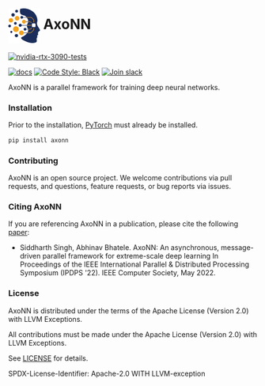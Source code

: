 # <img src="https://github.com/axonn-ai/axonn/blob/c356b821c2020c7dcd2181dfacc226619bfd5240/logo.png" width="64" valign="middle" alt="hatchet"/> AxoNN

[![nvidia-rtx-3090-tests](https://github.com/axonn-ai/axonn/actions/workflows/ci.yaml/badge.svg)](https://github.com/axonn-ai/axonn/actions/workflows/ci.yaml)

[![docs](https://readthedocs.org/projects/axonn/badge/?version=latest)](https://axonn.readthedocs.io/en/latest/?badge=latest)
[![Code Style: Black](https://img.shields.io/badge/code%20style-black-000000.svg)](https://github.com/psf/black)
[![Join slack](https://img.shields.io/badge/slack-axonn--users-blue)](https://join.slack.com/t/axonn-users/shared_invite/zt-2itbahk29-_Ig1JasFxnuVyfMtcC4GnA)

AxoNN is a parallel framework for training deep neural networks. 

### Installation 
Prior to the installation, [PyTorch](https://pytorch.org/get-started/locally/) must already be installed.  

```bash
pip install axonn
```

### Contributing

AxoNN is an open source project. We welcome contributions via pull requests,
and questions, feature requests, or bug reports via issues.

### Citing AxoNN

If you are referencing AxoNN in a publication, please cite the
following [paper](https://pssg.cs.umd.edu/assets/papers/2022-05-axonn-ipdps.pdf):

 * Siddharth Singh, Abhinav Bhatele. AxoNN: An asynchronous, message-driven
   parallel framework for extreme-scale deep learning In Proceedings of the
   IEEE International Parallel & Distributed Processing Symposium (IPDPS '22).
   IEEE Computer Society, May 2022.

### License

AxoNN is distributed under the terms of the Apache License (Version 2.0) with
LLVM Exceptions.

All contributions must be made under the Apache License (Version 2.0) with
LLVM Exceptions.

See [LICENSE](https://github.com/pssg-int/axonn/blob/develop/LICENSE) for
details.

SPDX-License-Identifier: Apache-2.0 WITH LLVM-exception
